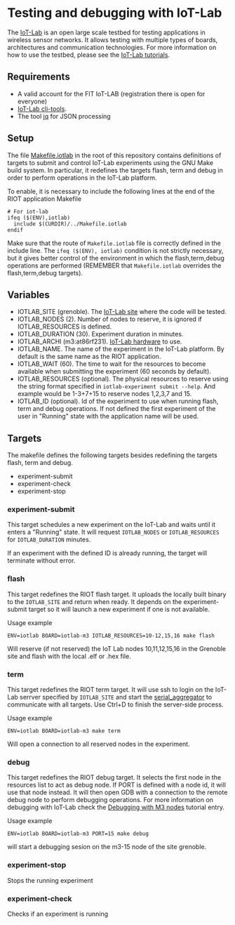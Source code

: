 # Testing and debugging with IoT-Lab

The [IoT-Lab](https://www.iot-lab.info) is an open large scale testbed for testing applications in wireless sensor networks. It allows testing with multiple types of boards, architectures and communication technologies. For more information on how to use the testbed, please see the [IoT-Lab tutorials](https://www.iot-lab.info/tutorials/).

## Requirements

* A valid account for the FIT IoT-LAB (registration there is open for everyone)
* [IoT-Lab cli-tools](https://github.com/iot-lab/cli-tools).
* The tool [jq](https://stedolan.github.io/jq/) for JSON processing

## Setup

The file [Makefile.iotlab](Makefile.iotlab) in the root of this repository contains definitions of targets to submit and control IoT-Lab experiments using the GNU Make build system. In particular, it redefines the targets flash, term and debug in order to perform operations in the IoT-Lab platform. 

To enable, it is necessary to include the following lines at the end of the RIOT application Makefile

```
# For iot-lab
ifeq ($(ENV),iotlab)
  include $(CURDIR)/../Makefile.iotlab
endif
```

Make sure that the route of `Makefile.iotlab` file is correctly defined in the include line. The `ifeq ($(ENV), iotlab)` condition is not strictly necessary, but it gives better control of the environment in which the flash,term,debug operations are performed (REMEMBER that `Makefile.iotlab` overrides the flash,term,debug targets).

## Variables

* IOTLAB_SITE (grenoble). The [IoT-Lab site](https://www.iot-lab.info/deployment/) where the code will be tested.
* IOTLAB_NODES (2). Number of nodes to reserve, it is ignored if IOTLAB_RESOURCES is defined.
* IOTLAB_DURATION (30). Experiment duration in minutes.
* IOTLAB_ARCHI (m3:at86rf231). [IoT-Lab hardware](https://www.iot-lab.info/hardware/) to use. 
* IOTLAB_NAME. The name of the experiment in the IoT-Lab platform. By default is the same name as the RIOT application.
* IOTLAB_WAIT (60). The time to wait for the resources to become available when submitting the experiment (60 seconds by default).
* IOTLAB_RESOURCES (optional). The physical resources to reserve using the string format specified in `iotlab-experiment submit --help`. And example would be 1-3+7+15 to reserve nodes 1,2,3,7 and 15.
* IOTLAB_ID (optional). Id of the experiment to use when running flash, term and debug operations. If not defined the first experiment of the user in "Running" state with the application name will be used.

## Targets

The makefile defines the following targets besides redefining the targets flash, term and debug. 

* experiment-submit
* experiment-check
* experiment-stop

### experiment-submit

This target schedules a new experiment on the IoT-Lab and waits until it enters a "Running" state. It will request `IOTLAB_NODES` or `IOTLAB_RESOURCES` for `IOTLAB_DURATION` minutes.

If an experiment with the defined ID is already running, the target will terminate without error.

### flash

This target redefines the RIOT flash target. It uploads the locally built binary to the `IOTLAB_SITE` and return when ready. It depends on the experiment-submit target so it will launch a new experiment if one is not available.

Usage example

```
ENV=iotlab BOARD=iotlab-m3 IOTLAB_RESOURCES=10-12,15,16 make flash
```

Will reserve (if not reserved) the IoT Lab nodes 10,11,12,15,16 in the Grenoble site and flash with the local .elf or .hex file.

### term

This target redefines the RIOT term target. It will use ssh to login on the IoT-Lab serrver specified by `IOTLAB_SITE` and start the [serial_aggregator](https://github.com/iot-lab/aggregation-tools) to communicate with all targets. Use Ctrl+D to finish the server-side process.

Usage example

```
ENV=iotlab BOARD=iotlab-m3 make term
```

Will open a connection to all reserved nodes in the experiment.

### debug

This target redefines the RIOT debug target. It selects the first node in the resources list to act as debug node. If PORT is defined with a node id, it will use that node instead. It will then open GDB with a connection to the remote debug node to perform debugging operations. For more information on debugging with IoT-Lab check the [Debugging with M3 nodes](https://www.iot-lab.info/tutorials/debugger-on-m3-nodes/) tutorial entry.

Usage example

```
ENV=iotlab BOARD=iotlab-m3 PORT=15 make debug
```
will start a debugging sesion on the m3-15 node of the site grenoble.

### experiment-stop

Stops the running experiment

### experiment-check

Checks if an experiment is running